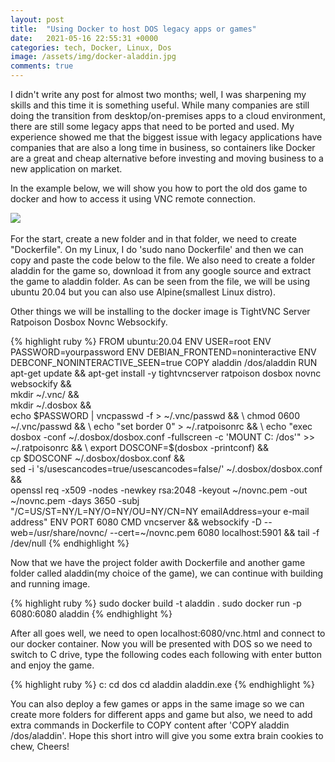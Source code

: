 ```yaml
---
layout: post
title:  "Using Docker to host DOS legacy apps or games"
date:   2021-05-16 22:55:31 +0000
categories: tech, Docker, Linux, Dos
image: /assets/img/docker-aladdin.jpg
comments: true
---
```

I didn't write any post for almost two months; well, I was sharpening my skills and this time it is something useful. While many companies are still doing the transition from desktop/on-premises apps to a cloud environment, there are still some legacy apps that need to be ported and used. My experience showed me that the biggest issue with legacy applications have companies that are also a long time in business, so containers like Docker are a great and cheap alternative before investing and moving business to a new application on market. 

In the example below, we will show you how to port the old dos game to docker and how to access it using VNC remote connection.

<img src="{{ page.image }}">
<br><br>
For the start, create a new folder and in that folder, we need to create "Dockerfile". On my Linux, I do 'sudo nano Dockerfile' and then we can copy and paste the code below to the file. We also need to create a folder aladdin for the game so, download it from any google source and extract the game to aladdin folder. As can be seen from the file, we will be using ubuntu 20.04 but you can also use Alpine(smallest Linux distro). 

Other things we will be installing to the docker image is TightVNC Server Ratpoison Dosbox Novnc Websockify.

{% highlight ruby %}
FROM ubuntu:20.04
ENV USER=root
ENV PASSWORD=yourpassword
ENV DEBIAN_FRONTEND=noninteractive 
ENV DEBCONF_NONINTERACTIVE_SEEN=true
COPY aladdin /dos/aladdin
RUN apt-get update && apt-get install -y tightvncserver ratpoison dosbox novnc websockify && \
 mkdir ~/.vnc/ && \
 mkdir ~/.dosbox && \
 echo $PASSWORD | vncpasswd -f > ~/.vnc/passwd && \
 chmod 0600 ~/.vnc/passwd && \
 echo "set border 0" > ~/.ratpoisonrc  && \
 echo "exec dosbox -conf ~/.dosbox/dosbox.conf -fullscreen -c 'MOUNT C: /dos'" >> ~/.ratpoisonrc && \
 export DOSCONF=$(dosbox -printconf) && \
 cp $DOSCONF ~/.dosbox/dosbox.conf && \
 sed -i 's/usescancodes=true/usescancodes=false/' ~/.dosbox/dosbox.conf && \
 openssl req -x509 -nodes -newkey rsa:2048 -keyout ~/novnc.pem -out ~/novnc.pem -days 3650 -subj "/C=US/ST=NY/L=NY/O=NY/OU=NY/CN=NY emailAddress=your e-mail address"
ENV PORT 6080
CMD vncserver && websockify -D --web=/usr/share/novnc/ --cert=~/novnc.pem 6080 localhost:5901 && tail -f /dev/null
{% endhighlight %}

Now that we have the project folder awith Dockerfile and another game folder called aladdin(my choice of the game), we can continue with building and running image.

{% highlight ruby %}
sudo docker build -t aladdin .
sudo docker run -p 6080:6080 aladdin
{% endhighlight %}

After all goes well, we need to open localhost:6080/vnc.html and connect to our docker container. Now you will be presented with DOS so we need to switch to C drive, type the following codes each following with enter button and enjoy the game.

{% highlight ruby %}
c: 
cd dos
cd aladdin
aladdin.exe
{% endhighlight %}

You can also deploy a few games or apps in the same image so we can create more folders for different apps and game but also, we need to add extra commands in Dockerfile to COPY content after 'COPY aladdin /dos/aladdin'. Hope this short intro will give you some extra brain cookies to chew, Cheers!